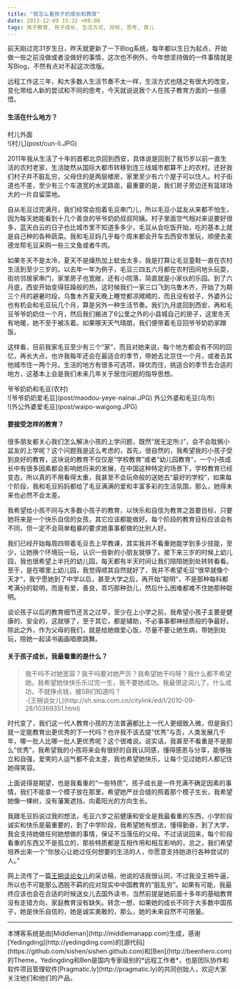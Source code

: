 ```yaml
---
title: "我怎么看孩子的成长和教育"
date: 2013-12-09 15:32 +08:00
tags: 孩子教育, 孩子成长, 生活方式, 目标, 思考, 育儿
---
```


前天刚过完31岁生日，昨天就更新了一下Blog系统，每年都以生日为起点，开始做一些之前没做或者没做好的事情，这次也不例外，今年想坚持做的一件事情就是写Blog，不然有点对不起这次改版。

远程工作这三年，和大多数人生活节奏不太一样，生活方式也随之有很大的改变，变化带给人新的尝试和不同的思考，今天就说说我个人在孩子教育方面的一些感悟。

#### 生活在什么地方？

<aside class="aside">
  村儿外面<br> 
  ![村儿](post/cun-li.JPG)
</aside>

2011年我从生活了十年的首都北京回到西安，具体说是回到了我15岁以前一直生活的农村老家，生活陡然从国际大都市转移到连三线城市都算不上的农村。还好我们村子并不脏乱穷，父母住的是两层楼房，家里至少有六个屋子可以住人。村子街道也不差，至少有三个车道宽的水泥路面，最重要的是，我们房子旁边还有篮球场大的一片自留菜地。

自从毛豆过完满月，我们经常会抱着毛豆串门儿，所以毛豆小盆友从来都不怕生，因为每天她能看到十几个善良的爷爷奶奶叔叔阿姨。村子里面空气相对来说要好很多，蓝天白云的日子也比城市里不知道多多少，毛豆从会吃饭开始，吃的基本上就是自己种的各种蔬菜。我和毛豆妈几乎每个周末都会开车去西安市里玩，顺便去麦德龙帮毛豆采购一些三文鱼或者牛肉。

如果冬天不是太冷，夏天不是燥热加上蚊虫太多，我是打算让毛豆童鞋一直在农村生活到至少三岁的。以去年一年为例子，毛豆三四五六月都在农村田间地头玩耍，街坊邻居家串门，家里房子也宽敞，还有小院落，简直就是小家伙的乐园。到了六月底，西安开始变得狂躁般的热，这时候我们一家三口飞到乌鲁木齐，开始了为期三个月的避暑时段，乌鲁木齐夏天晚上睡觉都凉飕飕的，而且没有蚊子，外婆外公也有机会和毛豆玩几个月，算是另外一种生活节奏。我们九月底回到西安，再和毛豆爷爷奶奶住一个月，然后我们搬进了6公里之外的小县城自己的房子，这里冬天有地暖，她不至于被冻着。如果哪天天气晴朗，我们便带着毛豆回爷爷奶奶家蹭饭。

这样看，目前我家毛豆至少有三个“家”，而且对她来说，每个地方都会有不同的回忆，再长大点，也许我每年还会在最适合的季节，带她去北京住一个月，或者去其他城市住一两个月。生活的地方有很多可选项，择优而住，挑适合的季节去合适的地方，这基本上会是我们未来几年关于居住问题的指导思想。

<aside class="aside">
  爷爷奶奶和毛豆(农村)<br> 
  ![爷爷奶奶爱毛豆](post/maodou-yeye-nainai.JPG)
  外公外婆和毛豆(乌市)<br> 
  ![外公外婆爱毛豆](post/waipo-waigong.JPG)
</aside>

#### 要接受怎样的教育？

很多朋友都关心我们怎么解决小孩的上学问题，既然“居无定所:)”，会不会耽搁小盆友的上学呢？这个问题我是这么考虑的，首先，很自然的，我希望我的小孩子受到良好的教育，这块说的教育不仅仅是“学校教育”或者“幼儿园教育”，一个小孩成长中有很多因素都会影响她将来的发展，在中国这种特定的场景下，学校教育已经变态，所以真的不用看得太重，我甚至不会玩命般的送她去“最好的学校”，如果每个阶段，我和毛豆妈妈都给了毛豆满满的爱和丰富多彩的生活氛围，那么，她得未来也必然不会太差。

我希望给小孩不同与大多数小孩子的教育，以快乐和自信为教育之首要目标，只要她将来是一个快乐自信的女孩，其它应该都能做好。每个阶段的教育目标应该会有不同，但一定不会简单粗暴的要求她事事都做的比别人好。

我们已经开始每周四带着毛豆去上早教课，其实我并不看重她能学到多少技能，至少，让她换个环境玩一玩，认识一些新的小朋友就够了。接下来三岁的时候上幼儿园，我也很希望上半托的幼儿园，每天都有半天时间让我们陪陪她到处转转看看。至于，是在哪里上幼儿园，我觉得顺其自然就好了，我并不希望毛豆“很早就像个天才“，我宁愿她到了中学以后，甚至大学之后，再开始“聪明“，不是那种每科都考满分的聪明，而是有爱，善良，乖巧那种劲儿，然后什么困难都难不住她那种聪明。

谈论孩子以后的教育细节还言之过早，至少在上小学之前，我希望小孩子主要是健康的、安全的，这就够了，至于其它，都是辅助，不必事事都神经质般的争最好。除此之外，作为父母的我们，就是给她做爱心饭，尽量不要让她生病，带她到处玩，陪她一起读书画画唱歌跳舞。

#### 关于孩子成长，我最看重的是什么？

<aside class="aside-block">
  <blockquote>
    <p>我干吗不对她宽容？我干吗要对她严厉？我希望她干吗呀？我什么都不希望她。我希望她快快乐乐过完一生，我不要她成功。我最恨这词儿了。什么成功，不就挣点钱，被SB们知道吗？<br>-[王朔谈女儿](http://sh.sina.com.cn/citylink/ed/l/2010-09-28/10369351.html)
 </p>
  </blockquote>
</aside>

时代变了，我们这一代人教育小孩的方法普遍都比上一代人更细致入微，但是我们就一定能教育出更优秀的下一代吗？也许我不该去提“优秀”与否，人类发展几千年，哪一批人比哪一批人更优秀呢？这个很难说。说实话，我甚至不看重是不是那么“优秀”，我希望我的小孩将来会有很好的自我认同感，懂得感恩与分享，能够独立和自强，爱笑的人运气都不会太差，我也希望她快乐，让每个见过她的人都记住她得笑容。

上面说得是期望，也是我看重的“一些特质”，孩子成长是一件充满不确定因素的事情，我们不能拿一个模子放在那里，希望她严丝合缝的照着那个模子生长，我希望她像一棵树，没有藩篱遮挡，向着阳光的方向生长。

我跟毛豆妈说过我的想法，毛豆六岁之前健康和安全是我最看重的东西，小学阶段诚实和快乐是最重要的，到了中学阶段，我希望她有想法，懂得勤奋，到了大学，我会支持她做任何她想做的事情，保证不当落伍的父母。不过话说回来，每个阶段看重的东西又不是孤立的，那些特质都是互相作用和相互影响的，总之，我们希望培养出来一个“你放心让她过任何想要的生活的人，你愿意支持她进行各种尝试的人。”

网上流传了一篇[王朔谈论女儿](http://sh.sina.com.cn/citylink/ed/l/2010-09-28/10369351.html)的采访稿，他说的话我很认同，不过我没王朔牛逼，所以也不可能那么洒脱不羁的应对现实中中国教育的“脏乱穷”。如果有可能，我最终应该也会在合适的时候送女儿去国外读书，当然前提是她前面十多年的基础教育没有走错方向，家庭教育没有缺失。转念一想，如果她的成长不同于大多数中国孩子，她是快乐自信的，她是诚实勇敢的，那么，她的未来自然不可限量。

***
<span class="footnotes">
本博客系统是由[Middleman](http://middlemanapp.com)生成，感谢[Yedingding](http://yedingding.com)的[源代码](https://github.com/sishen/sishen.github.com)和[Ben](http://beenhero.com)的Theme，Yedingding和Ben是国内专家级别的*远程工作者*，也是团队协作和软件项目管理软件[Pragmatic.ly](http://pragmatic.ly)的共同创始人，欢迎大家关注他们和他们的产品。
</span>